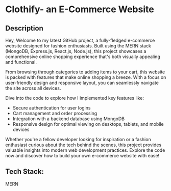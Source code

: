 # Clothify- an E-Commerce Website

## Description
Hey,
Welcome to my latest GitHub project, a fully-fledged e-commerce website designed for fashion enthusiasts. Built using the MERN stack (MongoDB,
Express.js, React.js, Node.js), this project showcases a comprehensive online shopping experience that's both visually appealing and functional.

From browsing through categories to adding items to your cart, this website is packed with features that make online shopping a breeze. With a focus
on user-friendly design and responsive layout, you can seamlessly navigate the site across all devices.

Dive into the code to explore how I implemented key features like:

* Secure authentication for user logins
* Cart management and order processing
* Integration with a backend database using MongoDB
* Responsive design for optimal viewing on desktops, tablets, and mobile devices

Whether you're a fellow developer looking for inspiration or a fashion enthusiast curious about the tech behind the scenes, this project provides
valuable insights into modern web development practices. Explore the code now and discover how to build your own e-commerce website with ease!



## Tech Stack:

MERN
